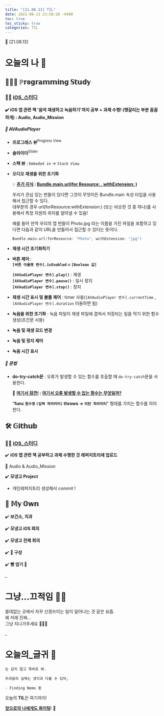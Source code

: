 ```yaml
---
title: "[21.08.13] TIL"
date: 2021-08-13 23:50:28 -0400
toc: true
toc_sticky: true
categories: TIL
---
```


📝 [21.08.13]

# 오늘의 나 💭

## 👩🏻‍💻 ℙ𝕣𝕠𝕘𝕣𝕒𝕞𝕞𝕚𝕟𝕘 𝕊𝕥𝕦𝕕𝕪    

### ☝🏻 <u>iOS_스터디</u>

#### ✔️ iOS 앱 관련 책 '음악 재생하고 녹음하기'까지 공부 + 과제 수행! (헷갈리는 부분 꼼꼼하게) : Audio, Audio_Mission 

##### 📑 **AVAudioPlayer**
- **프로그레스 뷰**<sup>Progress View</sup>
	
- **슬라이더**<sup>Slider</sup>
		
- **스택 뷰** : `Embeded in` → `Stack View`

- **오디오 재생을 위한 초기화** 

	<div class="notice--primary" markdown="1">
	💡 <strong><u>추가 지식</u> : <u>Bundle.main.url(for Resource: , withExtension: )</u></strong>    
	    
	우리가 관심 있는 번들이 있다면 그것이 무엇이든 Bundle.main 속성 타입을 사용해서 접근할 수 있다.     
	대부분의 경우 url(forResource:withExtension:) (또는 비슷한 것 중 하나)를 사용해서 특정 자원의 위치를 알아낼 수 있음!      
	
	예를 들어 만약 우리의 앱 번들이 Photo.jpg 라는 이름을 가진 파일을 포함하고 있다면 다음과 같이 URL을 만들어서 접근할 수 있다는 뜻이다.     
		
	```swift    
	Bundle.main.url(forResource: "Photo", withExtension: "jpg") 
	```    
  </div>


- **재생 시간 초기화하기**   

- **버튼 제어** :    
	**`[버튼 아울렛 변수].isEnabled` = `[Boolean 값]`**    
	
  **`[AVAudioPlayer 변수].play()`** : 재생   
  **`[AVAudioPlayer 변수].pause()`** : 일시 정지   
  **`[AVAudioPlayer 변수].stop()`** : 정지   		
  
- **재생 시간 표시 및 볼륨 제어** : timer 사용(`[AVAudioPlayer 변수].currentTime` , `[AVAudioPlayer 변수].duration` 이용하면 됨)    

- **녹음을 위한 초기화** : 녹음 파일이 재생 파일에 겹쳐서 저장되는 일을 막기 위한 함수 생성(조건문 사용)    

- **녹음 및 재생 모드 변경**    

- **녹음 및 정지 제어**

-  **녹음 시간 표시**

##### 📑 문법
- **do-try-catch문** : 오류가 발생할 수 있는 함수를 호출할 때 `do-try-catch`문을 사용한다.    

	<div class="notice--primary" markdown="1">
	🌟 <strong><u>여기서 잠깐!</u> : <u>여기서 오류 발생할 수 있는 함수는 무엇일까?</u></strong>      
    
	"<strong>func <code>함수명</code> <code>(입력 파라미터)</code> throws -> <code>리턴 파라미터</code></strong>" 형태를 가지는 함수를 의미한다.       
	</div> 


## 🛠️ 𝔾𝕚𝕥𝕙𝕦𝕓  	

### ☝🏻 <u>iOS_스터디</u>

✔️ **iOS 앱 관련 책 공부하고 과제 수행한 것 레퍼지토리에 업로드**     

 📁 Audio & Audio_Mission

✔️ **모냉고 Project**     

- 개인레퍼지토리 생성해서 commit !



## 🌝 𝕄𝕪 𝕆𝕨𝕟   

✔️ **보건소, 치과** 

✔️ **모냉고 iOS 회의**              

✔️ **모냉고 전체 회의**     

✔️ **🤫 구성**     

✔️ **빵 암기 🥖**     

_
  
# 그냥...끄적임 ✍🏻

쓸데없는 곳에서 자꾸 신경쓰이는 일이 일어나는 것 같은 요즘.      
왜 저래 진짜...        
그냥 지나가주세요 🙅🏻‍♀️       

_

# 오늘의_글귀 📄

	눈 감지 말고 똑바로 봐.
	
	두려움의 실체는 생각과 다를 수 있어,
	
	- Finding Nemo 중


<div class="notice--primary" markdown="1">
오늘의 <strong>TIL</strong>은 여기까지!     
      
<strong><u>앞으로의 나에게도 화이팅</u></strong>! 🌸 
</div>
